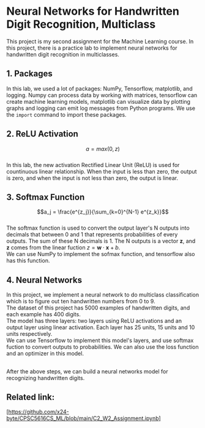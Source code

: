 # Neural Networks for Handwritten Digit Recognition, Multiclass

This project is my second assignment for the Machine Learning course. In this project, there is a practice lab to implement neural networks for handwritten digit recognition in multiclasses.

## 1. Packages
In this lab, we used a lot of packages: NumPy, Tensorflow, matplotlib, and logging. Numpy can process data by working with matrices, tensorflow can create machine learning models, matplotlib can visualize data by plotting graphs and logging can emit log messages from Python programs. We use the `import` command to import these packages.  

## 2. ReLU Activation
$$a = max(0, z)$$  
In this lab, the new activation Rectified Linear Unit (ReLU) is used for countinuous linear relationship. When the input is less than zero, the output is zero, and when the input is not less than zero, the output is linear.  

## 3. Softmax Function
$$a_j = \frac{e^{z_j}}{\sum_{k=0}^{N-1} e^{z_k}}$$  
The softmax function is used to convert the output layer's N outputs into decimals that between 0 and 1 that represents probabilities of every outputs. The sum of these N decimals is 1.
The N outputs is a vector $\mathbf{z}$, and $\mathbf{z}$ comes from the linear fuction $z = \mathbf{w} \cdot \mathbf{x} + b$.    
We can use NumPy to implement the sofmax function, and tensorflow also has this function.  

## 4. Neural Networks
In this project, we implement a neural network to do multiclass classification which is to figure out ten handwritten numbers from 0 to 9.  
The dataset of this project has 5000 examples of handwritten digits, and each example has 400 digits.  
The model has three layers: two layers using ReLU activations and an output layer using linear activation. Each layer has 25 units, 15 units and 10 units respectively.   
We can use Tensorflow to implement this model's layers, and use softmax fuction to convert outputs to probabilities. We can also use the loss function and an optimizer in this model.  

##
After the above steps, we can build a neural networks model for recognizing handwritten digits.  


## Related link: 
[https://github.com/x24-byte/CPSC5616CS_ML/blob/main/C2_W2_Assignment.ipynb]
